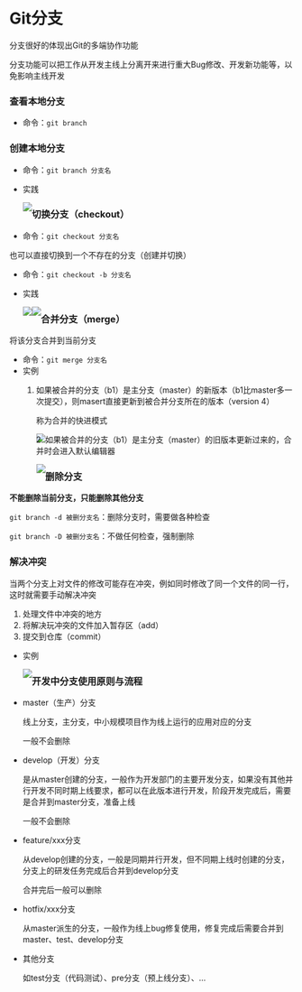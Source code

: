 # Git分支

分支很好的体现出Git的多端协作功能

分支功能可以把工作从开发主线上分离开来进行重大Bug修改、开发新功能等，以免影响主线开发

### 查看本地分支

- 命令：`git branch`

### 创建本地分支

- 命令：`git branch 分支名`
- 实践
  
    <img src="./assets/Git分支/Untitled.png" style="float: left">

### 切换分支（checkout）

- 命令：`git checkout 分支名`

也可以直接切换到一个不存在的分支（创建并切换）

- 命令：`git checkout -b 分支名`
- 实践
  
    <img src="./assets/Git分支/Untitled%201.png" style="float: left">
    
    <img src="./assets/Git分支/Untitled%202.png" style="float: left">

### 合并分支（merge）

将该分支合并到当前分支

- 命令：`git merge 分支名`
- 实例
    1. 如果被合并的分支（b1）是主分支（master）的新版本（b1比master多一次提交），则masert直接更新到被合并分支所在的版本（version 4）
       
        称为合并的快进模式
        
        <img src="./assets/Git分支/Untitled%203.png" style="float: left">
        
    2. 如果被合并的分支（b1）是主分支（master）的旧版本更新过来的，合并时会进入默认编辑器
       
        <img src="./assets/Git分支/Untitled%204.png" style="float: left">

### 删除分支

**不能删除当前分支，只能删除其他分支**

`git branch -d 被删分支名`：删除分支时，需要做各种检查

`git branch -D 被删分支名`：不做任何检查，强制删除

### 解决冲突

当两个分支上对文件的修改可能存在冲突，例如同时修改了同一个文件的同一行，这时就需要手动解决冲突

1. 处理文件中冲突的地方
2. 将解决玩冲突的文件加入暂存区（add）
3. 提交到仓库（commit）
- 实例
  
    <img src="./assets/Git分支/Untitled%205.png" style="float: left">
    

### 开发中分支使用原则与流程

- master（生产）分支
  
    线上分支，主分支，中小规模项目作为线上运行的应用对应的分支
    
    一般不会删除
    
- develop（开发）分支
  
    是从master创建的分支，一般作为开发部门的主要开发分支，如果没有其他并行开发不同时期上线要求，都可以在此版本进行开发，阶段开发完成后，需要是合并到master分支，准备上线
    
    一般不会删除
    
- feature/xxx分支
  
    从develop创建的分支，一般是同期并行开发，但不同期上线时创建的分支，分支上的研发任务完成后合并到develop分支
    
    合并完后一般可以删除
    
- hotfix/xxx分支
  
    从master派生的分支，一般作为线上bug修复使用，修复完成后需要合并到master、test、develop分支
    
- 其他分支
  
    如test分支（代码测试）、pre分支（预上线分支）、…